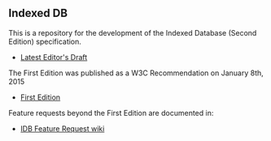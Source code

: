 Indexed DB
----------

This is a repository for the development of the Indexed Database (Second Edition) specification.
* [Latest Editor's Draft](https://w3c.github.io/IndexedDB/)

The First Edition was published as a W3C Recommendation on January 8th, 2015
* [First Edition](https://www.w3.org/TR/IndexedDB/)

Feature requests beyond the First Edition are documented in:
* [IDB Feature Request wiki](https://www.w3.org/2008/webapps/wiki/IndexedDatabaseFeatures)
